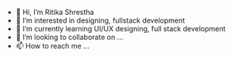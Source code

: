 - 👋 Hi, I’m Ritika Shrestha
- 👀 I’m interested in designing, fullstack development
- 🌱 I’m currently learning UI/UX designing, full stack development
- 💞️ I’m looking to collaborate on ...
- 📫 How to reach me ...

<!---
ritika1dotcom/ritika1dotcom is a ✨ special ✨ repository because its `README.md` (this file) appears on your GitHub profile.
You can click the Preview link to take a look at your changes.
--->
